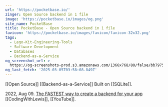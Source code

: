 ```yaml
---
url: 'https://pocketbase.io/'
zinger: Open Source backend in 1 file
image: 'https://pocketbase.io/images/og.png'
site_name: PocketBase
title: PocketBase - Open Source backend in 1 file
favicon: 'https://pocketbase.io/images/favicon/favicon-32x32.png'
tags:
  - Lego-Kit-Engineering-Tools
  - Software-Development
  - Databases
  - Backend-as-a-Service
og_screenshot_url: >-
  https://og-screenshots-prod.s3.amazonaws.com/1366x768/80/false/bb79754a704e19459fc436b1856451987c20612298e422abff1e4edb71590417.jpeg
og_last_fetch: '2025-03-05T03:58:08.849Z'
---
```

[[Open Source]]
[[Backend-as-a-Service]]
Built on [[SQLite]]. 

2022, Aug 09. [The FASTEST way to create a backend for your app](https://youtube.com/shorts/iYPIWFHXFg4?si=suYfyEt5RWAShn_J) [[CodingWithLewis]], [[YouTube]]. 

